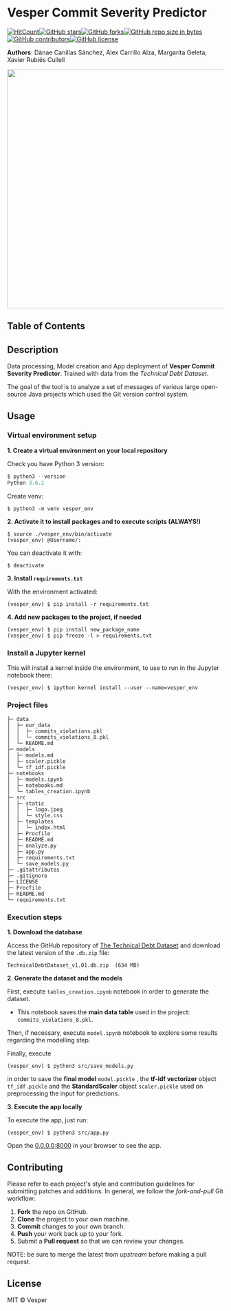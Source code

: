 # Vesper Commit Severity Predictor

[![HitCount](http://hits.dwyl.io/margaritageleta/vesper-tech-debt.svg)](http://hits.dwyl.io/margaritageleta/vesper-tech-debt)[![GitHub stars](https://img.shields.io/github/stars/margaritageleta/vesper-tech-debt.svg)](https://GitHub.com/margaritageleta/vesper-tech-debt/stargazers/)[![GitHub forks](https://img.shields.io/github/forks/margaritageleta/vesper-tech-debt.svg)](https://GitHub.com/margaritageleta/vesper-tech-debt/network/)[![GitHub repo size in bytes](https://img.shields.io/github/repo-size/margaritageleta/vesper-tech-debt.svg)](https://github.com/margaritageleta/vesper-tech-debt)[![GitHub contributors](https://img.shields.io/github/contributors/margaritageleta/vesper-tech-debt.svg)](https://GitHub.com/margaritageleta/vesper-tech-debt/graphs/contributors/)[![GitHub license](https://img.shields.io/github/license/margaritageleta/vesper-tech-debt.svg)](https://github.com/margaritageleta/vesper-tech-debt/blob/master/LICENSE)




**Authors**: Dànae Canillas Sánchez, Alex Carrillo Alza, Margarita Geleta, Xavier Rubiés Cullell

<img src='https://i.imgur.com/aKAerNT.png' height='555px'>



## Table of Contents





## Description

Data processing, Model creation and App deployment of **Vesper Commit Severity Predictor**. Trained with data from the *Technical Debt Dataset*.

The goal of the tool is to analyze a set of messages of various large open-source Java projects which used the Git version control system.





## Usage

### Virtual environment setup

**1. Create a virtual environment on your local repository**

Check you have Python 3 version:

```py
$ python3 --version
Python 3.6.2
```

Create venv:

```
$ python3 -m venv vesper_env
```



**2. Activate it to install packages and to execute scripts (ALWAYS!)**

```
$ source ./vesper_env/bin/activate
(vesper_env) @Username/:
```

You can deactivate it with:

```
$ deactivate
```



**3. Install `requirements.txt`**

With the environment activated:

```
(vesper_env) $ pip install -r requirements.txt 
```



**4. Add new packages to the project, if needed**

```
(vesper_env) $ pip install new_package_name
(vesper_env) $ pip freeze -l > requirements.txt 
```

### Install a Jupyter kernel

This will install a kernel inside the environment, to use to run in the Jupyter notebook there:

```
(vesper_env) $ ipython kernel install --user --name=vesper_env
```



### Project files

```
├─ data
│  ├─ our_data
│  │  ├─ commits_violations.pkl
│  │  └─ commits_violations_8.pkl
│  └─ README.md
├─ models
│  ├─ models.md
│  ├─ scaler.pickle
│  └─ tf_idf.pickle
├─ notebooks
│  ├─ models.ipynb
│  ├─ notebooks.md
│  └─ tables_creation.ipynb
├─ src
│  ├─ static
│  │  ├─ logo.jpeg
│  │  └─ style.css
│  ├─ templates
│  │  └─ index.html
│  ├─ Procfile
│  ├─ README.md
│  ├─ analyze.py
│  ├─ app.py
│  ├─ requirements.txt
│  └─ save_models.py
├─ .gitattributes
├─ .gitignore
├─ LICENSE
├─ Procfile
├─ README.md
└─ requirements.txt
```



### Execution steps

**1. Download the database**

Access the GitHub repository of [The Technical Debt Dataset](https://github.com/clowee/The-Technical-Debt-Dataset) and download the latest version of the `.db.zip`  file:

```
TechnicalDebtDataset_v1.01.db.zip  (634 MB)
```



**2. Generate the dataset and the models**

First, execute `tables_creation.ipynb` notebook in order to generate the dataset.

- This notebook saves the **main data table** used in the project: `commits_violations_8.pkl`.

Then, if necessary, execute `model.ipynb` notebook to explore some results regarding the modelling step.

Finally, execute

```
(vesper_env) $ python3 src/save_models.py
```

in order to save the **final model** `model.pickle` ,  the **tf-idf vectorizer** object `tf_idf.pickle` and the **StandardScaler** object `scaler.pickle` used on preprocessing the input for predictions.



**3. Execute the app locally**

To execute the app, just run:
```
(vesper_env) $ python3 src/app.py
```
Open the [0.0.0.0:8000](0.0.0.0:8000) in your browser to see the app.


## Contributing
Please refer to each project's style and contribution guidelines for submitting patches and additions. In general,  we follow the *fork-and-pull* Git workflow:

1. **Fork** the repo on GitHub.
2. **Clone** the project to your own machine.
3. **Commit** changes to your own branch.
4. **Push** your work back up to your fork.
5. Submit a **Pull request** so that we can review your changes.

NOTE: be sure to merge the latest from *upstream* before making a pull request.

## License
MIT © Vesper
